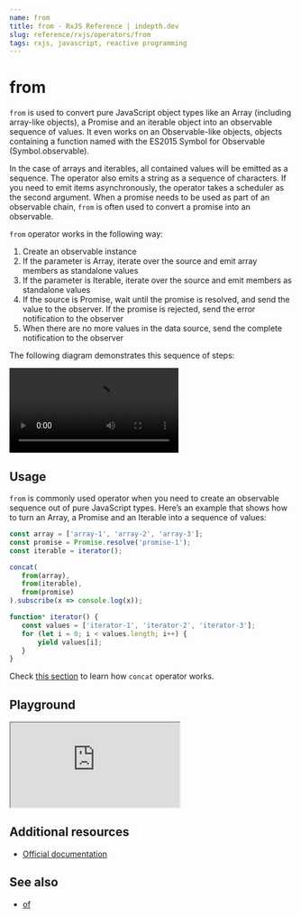 ```yaml
---
name: from
title: from - RxJS Reference | indepth.dev
slug: reference/rxjs/operators/from
tags: rxjs, javascript, reactive programming
---
```


# from

`from` is used to convert pure JavaScript object types like an Array (including array-like objects), a Promise and an iterable object into an observable sequence of values. It even works on an Observable-like objects, objects containing a function named with the ES2015 Symbol for Observable (Symbol.observable).

In the case of arrays and iterables, all contained values will be emitted as a sequence. The operator also emits a string as a sequence of characters. If you need to emit items asynchronously, the operator takes a scheduler as the second argument. When a promise needs to be used as part of an observable chain,  `from` is often used to convert a promise into an observable.

`from` operator works in the following way:

1. Create an observable instance
2. If the parameter is Array, iterate over the source and emit array members as standalone values
3. If the parameter is Iterable, iterate over the source and emit members as standalone values
4. If the source is Promise, wait until the promise is resolved, and send the value to the observer. If the promise is rejected, send the error notification to the observer
5. When there are no more values in the data source, send the complete notification to the observer

The following diagram demonstrates this sequence of steps:

<video>
    <source src="https://images.indepth.dev/references/rxjs/operators/from.mp4" type="video/mp4">
</video>

## Usage
`from` is commonly used operator when you need to create an observable sequence out of pure JavaScript types. Here’s an example that shows how to turn an Array, a Promise and an Iterable into a sequence of values:

```javascript
const array = ['array-1', 'array-2', 'array-3'];
const promise = Promise.resolve('promise-1');
const iterable = iterator();

concat(
   from(array),
   from(iterable),
   from(promise)
).subscribe(x => console.log(x));

function* iterator() {
   const values = ['iterator-1', 'iterator-2', 'iterator-3'];
   for (let i = 0; i < values.length; i++) {
       yield values[i];
   }
}
```

Check [this section](https://indepth.dev/reference/rxjs/operators/concat-map) to learn how `concat` operator works.

## Playground

<iframe src="https://stackblitz.com/edit/indepth-rxjs-from?embed=1&file=index.ts"></iframe>

## Additional resources

- [Official documentation](https://rxjs.dev/api/operators/from)

## See also

- [of](https://indepth.dev/reference/rxjs/operators/of)
